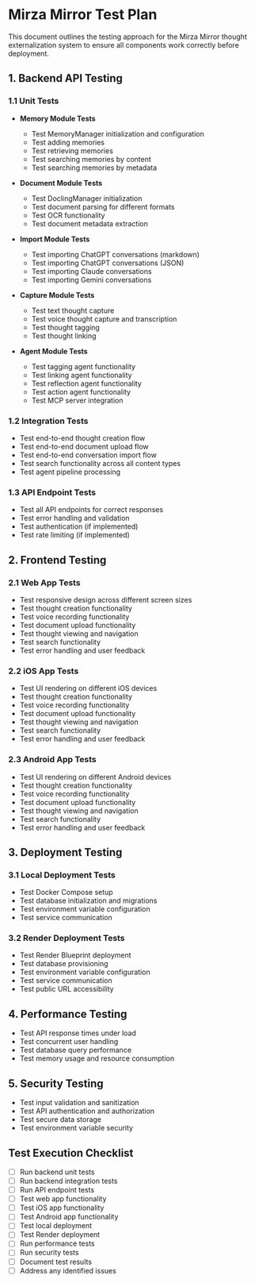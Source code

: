 # Mirza Mirror Test Plan

This document outlines the testing approach for the Mirza Mirror thought externalization system to ensure all components work correctly before deployment.

## 1. Backend API Testing

### 1.1 Unit Tests

- **Memory Module Tests**
  - Test MemoryManager initialization and configuration
  - Test adding memories
  - Test retrieving memories
  - Test searching memories by content
  - Test searching memories by metadata

- **Document Module Tests**
  - Test DoclingManager initialization
  - Test document parsing for different formats
  - Test OCR functionality
  - Test document metadata extraction

- **Import Module Tests**
  - Test importing ChatGPT conversations (markdown)
  - Test importing ChatGPT conversations (JSON)
  - Test importing Claude conversations
  - Test importing Gemini conversations

- **Capture Module Tests**
  - Test text thought capture
  - Test voice thought capture and transcription
  - Test thought tagging
  - Test thought linking

- **Agent Module Tests**
  - Test tagging agent functionality
  - Test linking agent functionality
  - Test reflection agent functionality
  - Test action agent functionality
  - Test MCP server integration

### 1.2 Integration Tests

- Test end-to-end thought creation flow
- Test end-to-end document upload flow
- Test end-to-end conversation import flow
- Test search functionality across all content types
- Test agent pipeline processing

### 1.3 API Endpoint Tests

- Test all API endpoints for correct responses
- Test error handling and validation
- Test authentication (if implemented)
- Test rate limiting (if implemented)

## 2. Frontend Testing

### 2.1 Web App Tests

- Test responsive design across different screen sizes
- Test thought creation functionality
- Test voice recording functionality
- Test document upload functionality
- Test thought viewing and navigation
- Test search functionality
- Test error handling and user feedback

### 2.2 iOS App Tests

- Test UI rendering on different iOS devices
- Test thought creation functionality
- Test voice recording functionality
- Test document upload functionality
- Test thought viewing and navigation
- Test search functionality
- Test error handling and user feedback

### 2.3 Android App Tests

- Test UI rendering on different Android devices
- Test thought creation functionality
- Test voice recording functionality
- Test document upload functionality
- Test thought viewing and navigation
- Test search functionality
- Test error handling and user feedback

## 3. Deployment Testing

### 3.1 Local Deployment Tests

- Test Docker Compose setup
- Test database initialization and migrations
- Test environment variable configuration
- Test service communication

### 3.2 Render Deployment Tests

- Test Render Blueprint deployment
- Test database provisioning
- Test environment variable configuration
- Test service communication
- Test public URL accessibility

## 4. Performance Testing

- Test API response times under load
- Test concurrent user handling
- Test database query performance
- Test memory usage and resource consumption

## 5. Security Testing

- Test input validation and sanitization
- Test API authentication and authorization
- Test secure data storage
- Test environment variable security

## Test Execution Checklist

- [ ] Run backend unit tests
- [ ] Run backend integration tests
- [ ] Run API endpoint tests
- [ ] Test web app functionality
- [ ] Test iOS app functionality
- [ ] Test Android app functionality
- [ ] Test local deployment
- [ ] Test Render deployment
- [ ] Run performance tests
- [ ] Run security tests
- [ ] Document test results
- [ ] Address any identified issues
